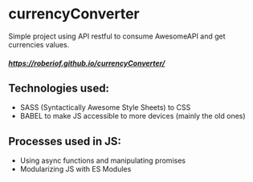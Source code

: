# currencyConverter
Simple project using API restful to consume AwesomeAPI and get currencies values.

##### https://roberiof.github.io/currencyConverter/

## Technologies used:  
* SASS (Syntactically Awesome Style Sheets) to CSS 
* BABEL to make JS accessible to more devices (mainly the old ones)

## Processes used in JS:
* Using async functions and manipulating promises 
* Modularizing JS with ES Modules 
